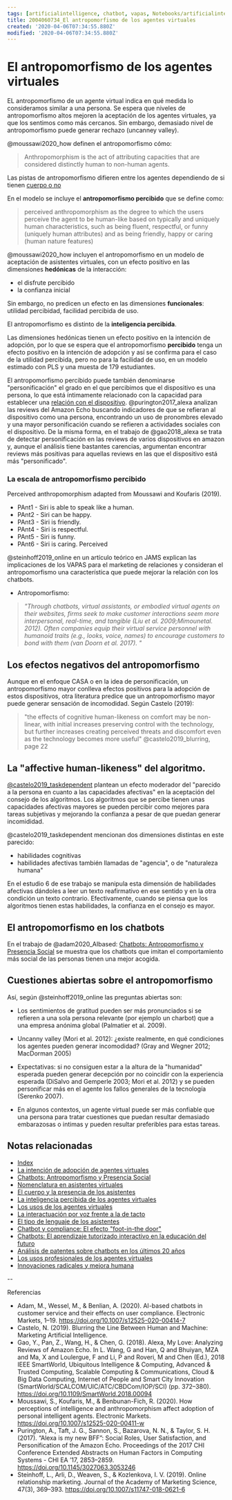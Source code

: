 ```yaml
---
tags: [artificialintelligence, chatbot, vapas, Notebooks/artificialintelligence, virtualagents, antropomorphism]
title: 2004060734_El antropomorfismo de los agentes virtuales
created: '2020-04-06T07:34:55.880Z'
modified: '2020-04-06T07:34:55.880Z'
---
```


# El antropomorfismo de los agentes virtuales

EL antropomorfismo de un agente virtual indica en qué medida lo consideramos similar a una persona. Se espera que niveles de antropomorfismo altos mejoren la aceptación de los agentes virtuales, ya que los sentimos como más cercanos. Sin embargo, demasiado nivel de antropomorfismo puede generar rechazo (uncanney valley).

@moussawi2020_how definen el antropomorfismo cómo: 

> Anthropomorphism is the act of attributing capacities that are considered distinctly human to non-human agents.

Las pistas de antropomorfismo difieren entre los agentes dependiendo de si tienen [cuerpo o no](2004040921_cuerpo_presencia_fisica_asistentes_virtuales.md)

En el modelo se incluye el **antropomorfismo percibido** que se define como:

> perceived anthropomorphism as the degree to which the users perceive the agent to be human-like based on typically and uniquely human characteristics, such as being fluent, respectful, or funny (uniquely human attributes) and as being friendly, happy or caring (human nature features)

@moussawi2020_how incluyen el antropomorfismo en un modelo de aceptación de asistentes virtuales, con un efecto positivo en las dimensiones **hedónicas** de la interacción:

- el disfrute percibido
- la confianza inicial

Sin embargo, no predicen un efecto en las dimensiones **funcionales**: utilidad percibidad, facilidad percibida de uso.

El antropomorfismo es distinto de la **inteligencia percibida**.

Las dimensiones hedónicas tienen un efecto positivo en la intención de adopción, por lo que se espera que el antropomorfismo **percibido** tenga un efecto positivo en la intención de adopción y así se confirma para el caso de la utilidad percibida, pero no para la facilidad de uso, en un modelo estimado con PLS y una muesta de 179 estudiantes.

El antropomorfismo percibido puede también denominarse "personificación" el grado en el que percibimos que el dispositivo es una persona, lo que está íntimamente relacionado con la capacidad para establecer una [relación con el dispositivo](2004160935_relacion_con_vapas.md). @purington2017_alexa analizan las reviews del Amazon Echo buscando indicadores de que se refieran al dispositivo como una persona, encontrando un uso de pronombres elevado y una mayor personificación cuando se refieren a actividades sociales con el dispositivo. De la misma forma, en el trabajo de @gao2018_alexa se trata de detectar personificación en las reviews de varios dispositivos en amazon y, aunque el análisis tiene bastantes carencias, argumentan encontrar reviews más positivas para aquellas reviews en las que el dispositivo está más "personificado".

### La escala de antropomorfismo percibido

Perceived anthropomorphism adapted from Moussawi and Koufaris (2019). 

- PAnt1 - Siri is able to speak like a human. 
- PAnt2 - Siri can be happy. 
- PAnt3 - Siri is friendly. 
- PAnt4 - Siri is respectful. 
- PAnt5 - Siri is funny. 
- PAnt6 - Siri is caring. Perceived

@steinhoff2019_online en un artículo teórico en JAMS explican las implicaciones de los VAPAS para el marketing de relaciones y consideran el antropomorfismo una característica que puede mejorar la relación con los chatbots.

- Antropomorfismo: 
> *"Through chatbots, virtual assistants, or embodied virtual agents on their websites, firms seek to make customer interactions seem more interpersonal, real-time, and tangible (Liu et al. 2009;Mimounetal. 2012). Often companies equip their virtual service personnel with humanoid traits (e.g., looks, voice, names) to encourage customers to bond with them (van Doorn et al. 2017). "*  


## Los efectos negativos del antropomorfismo

Aunque en el enfoque CASA o en la idea de personificación, un antropomorfismo mayor conlleva efectos positivos para la adopción de estos dispositivos, otra literatura predice que un antropomorfismo mayor puede generar sensación de incomodidad. Según Castelo (2019):

> "the effects of cognitive human-likeness on comfort may be non-linear, with initial increases preserving control with the technology, but further increases creating perceived threats and discomfort even as the technology becomes more useful" @castelo2019_blurring, page 22

## La "affective human-likeness" del algoritmo. 

[@castelo2019_taskdependent](2004271035_algorithm_type_task.md) plantean un efecto moderador del "parecido a la persona en cuanto a las capacidades afectivas" en la aceptación del consejo de los algoritmos. Los algoritmos que se percibe tienen unas capacidades afectivas mayores se pueden percibir como mejores para tareas subjetivas y mejorando la confianza a pesar de que puedan generar incomididad. 

@castelo2019_taskdependent mencionan dos dimensiones distintas en este parecido:

- habilidades cognitivas
- habilidades afectivas también llamadas de "agencia", o de "naturaleza humana"

En el estudio 6 de ese trabajo se manipula esta dimensión de habilidades afectivas dándoles a leer un texto reafirmativo en ese sentido y en la otra condición un texto contrario. Efectivamente, cuando se piensa que los algoritmos tienen estas habilidades, la confianza en el consejo es mayor.

## El antropomorfismo en los chatbots

En el trabajo de @adam2020_AIbased: [Chatbots: Antropomorfismo y Presencia Social](2003241127_chatbotsycustomercompliance.md) se muestra que los chatbots que imitan el comportamiento más social de las personas tienen una mejor acogida.

## Cuestiones abiertas sobre el antropomorfismo

Así, según @steinhoff2019_online las preguntas abiertas son:

- Los sentimientos de gratitud pueden ser más pronunciados si se refieren a una sola persona relevante (por ejemplo un charbot) que a una empresa anónima global  (Palmatier et al. 2009). 

- Uncanny valley (Mori et al. 2012): ¿existe realmente, en qué condiciones los agentes pueden generar incomodidad? (Gray and Wegner 2012; MacDorman 2005)

- Expectativas: si no consiguen estar a la altura de la "humanidad" esperada pueden generar decepción por no coincidir con la experiencia esperada (DiSalvo and Gemperle 2003; Mori et al. 2012) y se pueden personificar más en el agente los fallos generales de la tecnología (Serenko 2007). 

- En algunos contextos, un agente virtual puede ser más confiable que una persona para tratar cuestiones que puedan resultar demasiado embarazosas o intimas y pueden resultar preferibles para estas tareas. 

## Notas relacionadas

- [Index](_2003101705_index.md)
- [La intención de adopción de agentes virtuales](2004060832_intencion_adopcion_agente_virtual.md)
- [Chatbots: Antropomorfismo y Presencia Social](2003241127_chatbotsycustomercompliance.md)
- [Nomenclatura en asistentes virtuales](2004030718_nombresasistentesvirtuales.md)
- [El cuerpo y la presencia de los asistentes](2004040921_cuerpo_presencia_fisica_asistentes_virtuales.md)
- [La inteligencia percibida de los agentes virtuales](2004060750_inteligencia_percibida_agentes_virtuales.md)
- [Los usos de los agentes virtuales](2004060821_usos_virtual_agents_sistemas_duales.md)
- [La interactuación por voz frente a la de tacto](2004051647_effect_voice_interactions.md)
- [El tipo de lenguaje de los asistentes](2004051732_tipo_lenguaje_asistentes.md)
- [Chatbot y compliance: El efecto "foot-in-the door"](2003241149_chatbots_footinthedoor_y_compliance.md)
- [Chatbots: El aprendizaje tutorizado interactivo en la educación del futuro](2003101700_aprendizaje_interactivo_educacion_futuro.md)
- [Análisis de patentes sobre chatbots en los últimos 20 años](2003250911_analisistextopatentesparachatbots.md)
- [Los usos profesionales de los agentes virtuales](2004081151_usos_profesionales_vapas.md)
- [Innovaciones radicales y mejora humana](2005021709_radical_innovation_human_enhacements.md)

--

Referencias 


- Adam, M., Wessel, M., & Benlian, A. (2020). AI-based chatbots in customer service and their effects on user compliance. Electronic Markets, 1–19. https://doi.org/10.1007/s12525-020-00414-7
- Castelo, N. (2019). Blurring the Line Between Human and Machine: Marketing Artificial Intelligence.
- Gao, Y., Pan, Z., Wang, H., & Chen, G. (2018). Alexa, My Love: Analyzing Reviews of Amazon Echo. In L. Wang, G and Han, Q and Bhuiyan, MZA and Ma, X and Loulergue, F and Li, P and Roveri, M and Chen (Ed.), 2018 IEEE SmartWorld, Ubiquitous Intelligence & Computing, Advanced & Trusted Computing, Scalable Computing & Communications, Cloud & Big Data Computing, Internet of People and Smart City Innovation (SmartWorld/SCALCOM/UIC/ATC/CBDCom/IOP/SCI) (pp. 372–380). https://doi.org/10.1109/SmartWorld.2018.00094
- Moussawi, S., Koufaris, M., & Benbunan-Fich, R. (2020). How perceptions of intelligence and anthropomorphism affect adoption of personal intelligent agents. Electronic Markets. https://doi.org/10.1007/s12525-020-00411-w
- Purington, A., Taft, J. G., Sannon, S., Bazarova, N. N., & Taylor, S. H. (2017). “Alexa is my new BFF”: Social Roles, User Satisfaction, and Personification of the Amazon Echo. Proceedings of the 2017 CHI Conference Extended Abstracts on Human Factors in Computing Systems - CHI EA ’17, 2853–2859. https://doi.org/10.1145/3027063.3053246
- Steinhoff, L., Arli, D., Weaven, S., & Kozlenkova, I. V. (2019). Online relationship marketing. Journal of the Academy of Marketing Science, 47(3), 369–393. https://doi.org/10.1007/s11747-018-0621-6